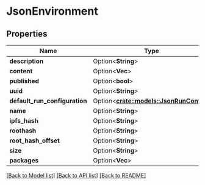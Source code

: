# JsonEnvironment

## Properties

Name | Type | Description | Notes
------------ | ------------- | ------------- | -------------
**description** | Option<**String**> |  | [optional]
**content** | Option<**Vec<String>**> |  | [optional]
**published** | Option<**bool**> |  | [optional]
**uuid** | Option<**String**> |  | [optional]
**default_run_configuration** | Option<[**crate::models::JsonRunConfig**](json_RunConfig.md)> |  | [optional]
**name** | Option<**String**> |  | [optional]
**ipfs_hash** | Option<**String**> |  | [optional]
**roothash** | Option<**String**> |  | [optional]
**root_hash_offset** | Option<**String**> |  | [optional]
**size** | Option<**String**> |  | [optional]
**packages** | Option<**Vec<String>**> |  | [optional]

[[Back to Model list]](../README.md#documentation-for-models) [[Back to API list]](../README.md#documentation-for-api-endpoints) [[Back to README]](../README.md)


